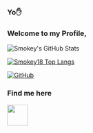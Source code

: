 ### <b>Yo✋️</b>
### Welcome to my Profile,

![Smokey's GitHub Stats](https://github-readme-stats.vercel.app/api?username=smokey18&show_icons=true&count_private=true&title_color=333&icon_color=333&hide=["issues"])

[![Smokey18 Top Langs](https://github-readme-stats.vercel.app/api/top-langs/?username=smokey18&layout=compact)](https://github.com/smokey18)

[![GitHub](https://img.shields.io/badge/dynamic/json?logo=github&label=GitHub+Followers&labelColor=282c34&color=181717&query=%24.data.totalSubs&url=https%3A%2F%2Fapi.spencerwoo.com%2Fsubstats%2F%3Fsource%3Dgithub%26queryKey%3Dsmokey18&longCache=true)](https://github.com/smokey18)

### Find me here

  <a href="https://t.me/smokey_18">
     <img align="left"| Telegram" width="48px" src="https://github.com/smokey18/smokey18/blob/master/icons8-telegram-app.svg"/>
  </a>
